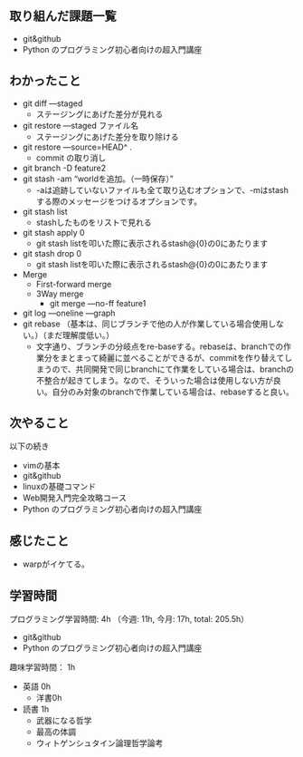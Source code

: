 ## 取り組んだ課題一覧
- git&github
- Python のプログラミング初心者向けの超入門講座

## わかったこと
- git diff —staged
    - ステージングにあげた差分が見れる
- git restore —staged ファイル名
    - ステージングにあげた差分を取り除ける
- git restore —source=HEAD^ .
    - commit の取り消し
- git branch -D feature2
- git stash -am “worldを追加。（一時保存）”
    - -aは追跡していないファイルも全て取り込むオプションで、-mはstashする際のメッセージをつけるオプションです。
- git stash list
    - stashしたものをリストで見れる
- git stash apply 0
    - git stash listを叩いた際に表示されるstash@{0}の0にあたります
- git stash drop 0
    - git stash listを叩いた際に表示されるstash@{0}の0にあたります
- Merge
    - First-forward merge
    - 3Way merge
        - git merge —no-ff feature1
- git log —oneline —graph
- git rebase （基本は、同じブランチで他の人が作業している場合使用しない。）（まだ理解度低い。）
    - 文字通り、ブランチの分岐点をre-baseする。rebaseは、branchでの作業分をまとまって綺麗に並べることができるが、commitを作り替えてしまうので、共同開発で同じbranchにて作業をしている場合は、branchの不整合が起きてしまう。なので、そういった場合は使用しない方が良い。自分のみ対象のbranchで作業している場合は、rebaseすると良い。

## 次やること
以下の続き
- vimの基本
- git&github
- linuxの基礎コマンド
- Web開発入門完全攻略コース
- Python のプログラミング初心者向けの超入門講座

## 感じたこと
- warpがイケてる。

## 学習時間
プログラミング学習時間: 4h （今週: 11h, 今月: 17h, total: 205.5h）
- git&github
- Python のプログラミング初心者向けの超入門講座

趣味学習時間： 1h
- 英語 0h
  - 洋書0h
- 読書 1h
  - 武器になる哲学
  - 最高の体調
  - ウィトゲンシュタイン論理哲学論考
